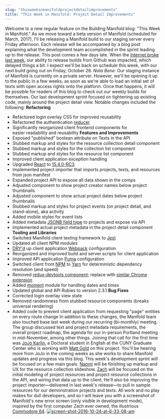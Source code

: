 ```yaml
---
slug: "thisweekinmanifoldprojectdetailimprovements"
title: "This Week in Manifold: Project Detail Improvements"
---
```




<!--truncate-->

Welcome to a new regular feature on the Building Manifold blog: "This Week in Manifold." As we move toward a beta version of Manifold (scheduled for March, 2017), I'll be releasing a Manifold build to our staging server every Friday afternoon. Each release will be accompanied by a blog post explaining what the development team accomplished in the sprint leading up to the release. This post comes a few days late. When the [Internet broke last week](http://www.nytimes.com/2016/10/22/business/internet-problems-attack.html?_r=0), our ability to release builds from Github was impacted, which delayed things a bit. I expect we'll be back on schedule this week, with our next build going out on Friday, October 28. _Nota Bene_: Our staging instance of Manifold is currently on a private server. However, we'll be opening it up to the public in a few&nbsp;weeks, as soon as we're able to load an initial set of texts with open access rights onto the platform. Once that happens, it will be possible for readers of this blog to check out our weekly builds for themselves. Our last development sprint focused on tightening up existing code, mainly around the project detail view. Notable changes included the following: **Refactoring**

- Refactored login overlay CSS for improved reusability
- Refactored the authentication [reducer](http://redux.js.org/docs/basics/Reducers.html)
- Significantly reorganized client frontend components for easier&nbsp;readability and reusability
**Features and Improvements**
- Exposed "published" boolean attribute on Texts in the API
- Stubbed markup and styles for the resource collection detail component
- Stubbed markup and styles for the&nbsp;collection&nbsp;list&nbsp;component
- Stubbed markup and styles for the resource&nbsp;list&nbsp;component
- Improved client application exception handling
- Upgraded&nbsp;[React](https://facebook.github.io/react/) to [15.4.0-RC3](https://github.com/facebook/react/tree/v15.4.0-rc.3)
- Implemented project importer that imports projects, texts, and resources from json manifest
- Expanded project API to expose all data&nbsp;shown&nbsp;in the comps
- Adjusted component to show project creator names below&nbsp;project thumbnails
- Adjusted component to show actual project dates below project thumbnails
- Stubbed markup and styles for project events&nbsp;(on project detail, and stand-alone), aka activity
- Added mobile styles for event lists
- Added metadata [JSONB field type](https://www.postgresql.org/docs/9.4/static/datatype-json.html) to projects and expose via API
- Implemented&nbsp;actual project metadata in the project detail component
**Tooling and Libraries**
- Switched Manifold client&nbsp;testing framework to [Jest](https://facebook.github.io/jest/)
- Updated all client&nbsp;NPM modules
- [DRY'd](https://en.wikipedia.org/wiki/Don%27t_repeat_yourself) up client application [Webpack](https://webpack.github.io/) configuration
- Reorganized and improved build and server scripts for client application
- Improved API application [Puma](http://puma.io/) configuration
- Switched client from [NPM](https://www.npmjs.com/) to [Yarn](https://yarnpkg.com/) for deterministic dependency resolution (and speed)
- Removed&nbsp;[redux-devtools component](https://github.com/gaearon/redux-devtools); replace with [similar Chrome extension](http://zalmoxisus.github.io/redux-devtools-extension/)
- Added&nbsp;[moment](http://momentjs.com/) module for handling dates and times
- Updated global and API Rubies&nbsp;to version 2.3.1
**Bug Fixes**
- Corrected login overlay view state
- Removed randomness from stubbed resource components (breaks universal&nbsp;rendering)
- Added code to prevent client application from requesting "page" entities on every route change
 In addition to these changes, the Manifold team also touched base last week during our recurring (bi-monthly) meeting. The group discussed text and project metadata requirements, the overall project roadmap, the agenda for our in-person Portland meeting in mid-November, among other things. Joining that call for the first time was [JoJo Karlin](https://twitter.com/jojokarlin), a Doctoral student in English at the CUNY Graduate Center who is working with [Matt Gold](https://twitter.com/mkgold) on this project. You'll be hearing more from JoJo in the coming weeks as she works to share Manifold updates and progress via this blog. This week's development sprint will be focused on a few main goals. [Naomi](https://twitter.com/naomiyaki) will&nbsp;be finishing up markup and UX for the resource collection slideshow.&nbsp;[Zach](https://twitter.com/zdavis) will be focused on the initial modeling of project resources and project resource collections in the API, and wiring that data up to the client. He'll also be improving the project importer—delivered in last week's release—to pull in sample resources for our demonstration projects and texts. All work and no play makes for dull developers, and so I will leave you with a screenshot of Manifold's new error&nbsp;screen (only visible in development mode), inspired by the first computer Zach ever owned, the illustrious [Commodore 64](https://en.wikipedia.org/wiki/Commodore_64). [![screen-shot-2016-10-24-at-6-33-08-am](http://manifold.umn.edu/app/uploads/2016/10/Screen-Shot-2016-10-24-at-6.33.08-AM-1024x766.png)](http://manifold.umn.edu/app/uploads/2016/10/Screen-Shot-2016-10-24-at-6.33.08-AM.png) &nbsp;

